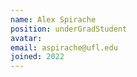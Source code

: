 ```yaml
---
name: Alex Spirache
position: underGradStudent
avatar: 
email: aspirache@ufl.edu
joined: 2022
---
```

